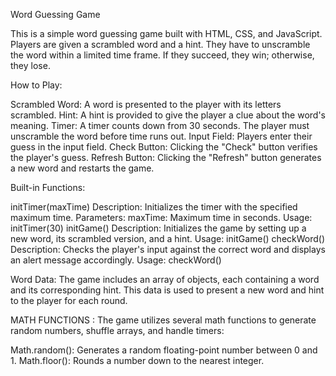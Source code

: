 Word Guessing Game

This is a simple word guessing game built with HTML, CSS, and JavaScript. Players are given a scrambled word and a hint. They have to unscramble the word within a limited time frame. If they succeed, they win; otherwise, they lose.

How to Play:

Scrambled Word: A word is presented to the player with its letters scrambled.
Hint: A hint is provided to give the player a clue about the word's meaning.
Timer: A timer counts down from 30 seconds. The player must unscramble the word before time runs out.
Input Field: Players enter their guess in the input field.
Check Button: Clicking the "Check" button verifies the player's guess.
Refresh Button: Clicking the "Refresh" button generates a new word and restarts the game.

Built-in Functions:

initTimer(maxTime)
Description: Initializes the timer with the specified maximum time.
Parameters:
maxTime: Maximum time in seconds.
Usage: initTimer(30)
initGame()
Description: Initializes the game by setting up a new word, its scrambled version, and a hint.
Usage: initGame()
checkWord()
Description: Checks the player's input against the correct word and displays an alert message accordingly.
Usage: checkWord()

Word Data:
The game includes an array of objects, each containing a word and its corresponding hint. This data is used to present a new word and hint to the player for each round.

MATH FUNCTIONS : 
The game utilizes several math functions to generate random numbers, shuffle arrays, and handle timers:

Math.random(): Generates a random floating-point number between 0 and 1.
Math.floor(): Rounds a number down to the nearest integer.
